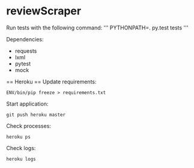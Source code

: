 reviewScraper
=============

Run tests with the following command:
'''
PYTHONPATH=. py.test tests
'''

Dependencies:
- requests
- lxml
- pytest
- mock

== Heroku ==
Update requirements: 
```
ENV/bin/pip freeze > requirements.txt
```
Start application:
```
git push heroku master
```
Check processes:
```
heroku ps
```
Check logs:
```
heroku logs
```